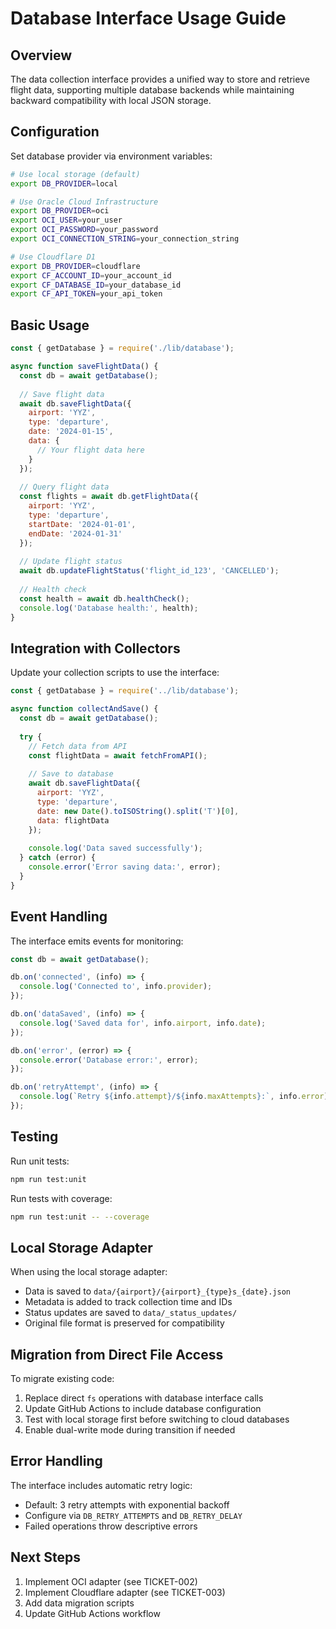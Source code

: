 # Database Interface Usage Guide

## Overview
The data collection interface provides a unified way to store and retrieve flight data, supporting multiple database backends while maintaining backward compatibility with local JSON storage.

## Configuration

Set database provider via environment variables:

```bash
# Use local storage (default)
export DB_PROVIDER=local

# Use Oracle Cloud Infrastructure
export DB_PROVIDER=oci
export OCI_USER=your_user
export OCI_PASSWORD=your_password
export OCI_CONNECTION_STRING=your_connection_string

# Use Cloudflare D1
export DB_PROVIDER=cloudflare
export CF_ACCOUNT_ID=your_account_id
export CF_DATABASE_ID=your_database_id
export CF_API_TOKEN=your_api_token
```

## Basic Usage

```javascript
const { getDatabase } = require('./lib/database');

async function saveFlightData() {
  const db = await getDatabase();
  
  // Save flight data
  await db.saveFlightData({
    airport: 'YYZ',
    type: 'departure',
    date: '2024-01-15',
    data: {
      // Your flight data here
    }
  });
  
  // Query flight data
  const flights = await db.getFlightData({
    airport: 'YYZ',
    type: 'departure',
    startDate: '2024-01-01',
    endDate: '2024-01-31'
  });
  
  // Update flight status
  await db.updateFlightStatus('flight_id_123', 'CANCELLED');
  
  // Health check
  const health = await db.healthCheck();
  console.log('Database health:', health);
}
```

## Integration with Collectors

Update your collection scripts to use the interface:

```javascript
const { getDatabase } = require('../lib/database');

async function collectAndSave() {
  const db = await getDatabase();
  
  try {
    // Fetch data from API
    const flightData = await fetchFromAPI();
    
    // Save to database
    await db.saveFlightData({
      airport: 'YYZ',
      type: 'departure',
      date: new Date().toISOString().split('T')[0],
      data: flightData
    });
    
    console.log('Data saved successfully');
  } catch (error) {
    console.error('Error saving data:', error);
  }
}
```

## Event Handling

The interface emits events for monitoring:

```javascript
const db = await getDatabase();

db.on('connected', (info) => {
  console.log('Connected to', info.provider);
});

db.on('dataSaved', (info) => {
  console.log('Saved data for', info.airport, info.date);
});

db.on('error', (error) => {
  console.error('Database error:', error);
});

db.on('retryAttempt', (info) => {
  console.log(`Retry ${info.attempt}/${info.maxAttempts}:`, info.error);
});
```

## Testing

Run unit tests:

```bash
npm run test:unit
```

Run tests with coverage:

```bash
npm run test:unit -- --coverage
```

## Local Storage Adapter

When using the local storage adapter:
- Data is saved to `data/{airport}/{airport}_{type}s_{date}.json`
- Metadata is added to track collection time and IDs
- Status updates are saved to `data/_status_updates/`
- Original file format is preserved for compatibility

## Migration from Direct File Access

To migrate existing code:

1. Replace direct `fs` operations with database interface calls
2. Update GitHub Actions to include database configuration
3. Test with local storage first before switching to cloud databases
4. Enable dual-write mode during transition if needed

## Error Handling

The interface includes automatic retry logic:
- Default: 3 retry attempts with exponential backoff
- Configure via `DB_RETRY_ATTEMPTS` and `DB_RETRY_DELAY`
- Failed operations throw descriptive errors

## Next Steps

1. Implement OCI adapter (see TICKET-002)
2. Implement Cloudflare adapter (see TICKET-003)
3. Add data migration scripts
4. Update GitHub Actions workflow